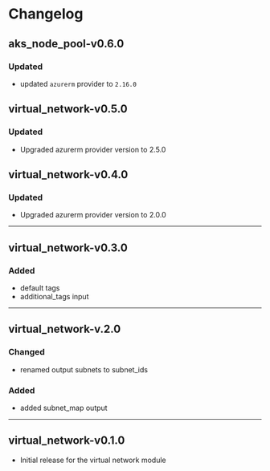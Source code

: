 # Changelog

## aks_node_pool-v0.6.0

### Updated
- updated `azurerm` provider to `2.16.0`

## virtual_network-v0.5.0

### Updated
- Upgraded azurerm provider version to 2.5.0

## virtual_network-v0.4.0

### Updated

- Upgraded azurerm provider version to 2.0.0

___

## virtual_network-v0.3.0

### Added

- default tags
- additional_tags input

___

## virtual_network-v.2.0

### Changed

- renamed output subnets to subnet_ids

### Added

- added subnet_map output

___

## virtual_network-v0.1.0

- Initial release for the virtual network module
